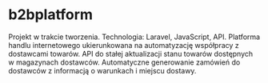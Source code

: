 # b2bplatform
Projekt w trakcie tworzenia. Technologia: Laravel, JavaScript, API. Platforma handlu internetowego ukierunkowana na automatyzację współpracy z dostawcami towarów. API do stałej aktualizacji stanu towarów dostępnych w magazynach dostawców. Automatyczne generowanie zamówień do dostawców z informacją o warunkach i miejscu dostawy.
